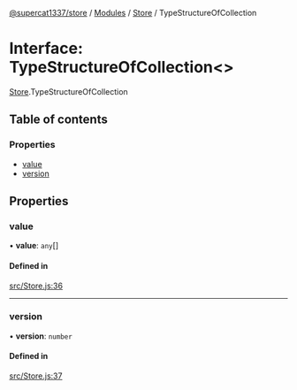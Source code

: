 [@supercat1337/store](../README.md) / [Modules](../modules.md) / [Store](../modules/Store.md) / TypeStructureOfCollection

# Interface: TypeStructureOfCollection\<\>

[Store](../modules/Store.md).TypeStructureOfCollection

## Table of contents

### Properties

- [value](Store.TypeStructureOfCollection.md#value)
- [version](Store.TypeStructureOfCollection.md#version)

## Properties

### value

• **value**: `any`[]

#### Defined in

[src/Store.js:36](https://github.com/supercat911/store/blob/504c861e6daa9eca4a6684117c44ef78a2a0a44d/src/Store.js#L36)

___

### version

• **version**: `number`

#### Defined in

[src/Store.js:37](https://github.com/supercat911/store/blob/504c861e6daa9eca4a6684117c44ef78a2a0a44d/src/Store.js#L37)
